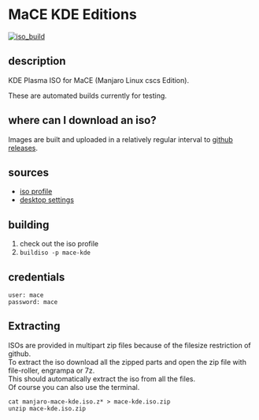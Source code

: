 # MaCE KDE Editions
[![iso_build](https://github.com/commonsourcecs/mace-kde-iso/workflows/iso_build/badge.svg)](https://github.com/commonsourcecs/mace-kde-iso/actions)

## description

KDE Plasma ISO for MaCE (Manjaro Linux cscs Edition). 

These are automated builds currently for testing. 

## where can I download an iso?

Images are built and uploaded in a relatively regular interval to [github releases](https://github.com/commonsourcecs/mace-kde-iso/releases).

## sources

- [iso profile](https://github.com/commonsourcecs/iso-profiles/tree/master/community/mace-kde)
- [desktop settings](https://gitlab.manjaro.org/profiles-and-settings/)

## building

1. check out the iso profile
2. `buildiso -p mace-kde`

## credentials

```
user: mace
password: mace
```
## Extracting

ISOs are provided in multipart zip files because of the filesize restriction of github.</br>
To extract the iso download all the zipped parts and open the zip file with file-roller, engrampa or 7z.</br>
This should automatically extract the iso from all the files.</br>
Of course you can also use the terminal. 
```
cat manjaro-mace-kde.iso.z* > mace-kde.iso.zip
unzip mace-kde.iso.zip
```
